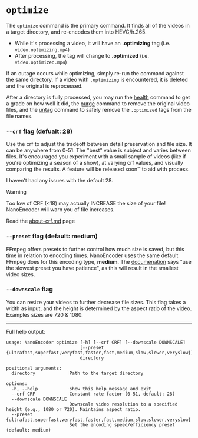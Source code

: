 # `optimize`
The `optimize` command is the primary command. It finds all of the videos in a target directory, and re-encodes them into HEVC/h.265.

- While it's processing a video, it will have an **.optimizing** tag (i.e. `video.optimizing.mp4`)
- After processing, the tag will change to **.optimized** (i.e. `video.optimized.mp4`)

If an outage occurs while optimizing, simply re-run the command against the same directory. If a video with `.optimizing` is encountered, it is deleted and the original is reprocessed.

After a directory is fully processed, you may run the [health](health.md) command to get a grade on how well it did, the [purge](purge.md) command to remove the original video files, and the [untag](untag.md) command to safely remove the `.optimized` tags from the file names.

### `--crf` flag (defualt: 28)
Use the crf to adjust the tradeoff between detail preservation and file size. It can be anywhere from 0-51. The "best" value is subject and varies between files. It's encouraged you experiment with a small sample of videos (like if you're optimizing a season of a show), at varying crf values, and visually comparing the results. A feature will be released soon™ to aid with process.

I haven't had any issues with the default 28.

> [!warning]
> Too low of CRF (<18) may actually INCREASE the size of your file! NanoEncoder will warn you of file increases.

Read the [about-crf.md](about‐crf.md) page

### `--preset` flag (default: medium)
FFmpeg offers presets to further control how much size is saved, but this time in relation to encoding times. NanoEncoder uses the same default FFmpeg does for this encoding type, **medium**. The [documenation](https://trac.ffmpeg.org/wiki/Encode/H.265#ConstantRateFactorCRF) says "use the slowest preset you have patience", as this will result in the smallest video sizes.

### `--downscale` flag
You can resize your videos to further decrease file sizes. This flag takes a width as input, and the height is determined by the aspect ratio of the video. Examples sizes are 720 & 1080.

---
Full help output:
```
usage: NanoEncoder optimize [-h] [--crf CRF] [--downscale DOWNSCALE]
                            [--preset {ultrafast,superfast,veryfast,faster,fast,medium,slow,slower,veryslow}]
                            directory

positional arguments:
  directory             Path to the target directory

options:
  -h, --help            show this help message and exit
  --crf CRF             Constant rate factor (0-51, default: 28)
  --downscale DOWNSCALE
                        Downscale video resolution to a specified height (e.g., 1080 or 720). Maintains aspect ratio.
  --preset {ultrafast,superfast,veryfast,faster,fast,medium,slow,slower,veryslow}
                        Set the encoding speed/efficiency preset (default: medium)
```
